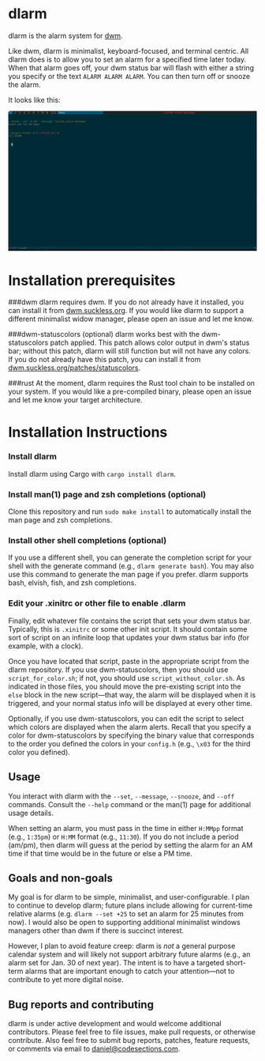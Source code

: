 # dlarm

dlarm is the alarm system for [dwm](https://dwm.suckless.org/).  

Like dwm, dlarm is minimalist, keyboard-focused, and terminal centric.  All dlarm does is to allow you to set an alarm for a specified time later today.  When that alarm goes off, your dwm status bar will flash with either a string you specify or the text `ALARM ALARM ALARM`.  You can then turn off or snooze the alarm.

It looks like this:

![Gif depicting dlarm alarm sounding](./dlarm.gif)

# Installation prerequisites

###dwm
dlarm requires dwm.  If you do not already have it installed, you can install it from [dwm.suckless.org](https://dwm.suckless.org/).  If you would like dlarm to support a different minimalist widow manager, please open an issue and let me know.

###dwm-statuscolors (optional)
dlarm works best with the dwm-statuscolors patch applied.  This patch allows color output in dwm's status bar; without this patch, dlarm will still function but will not have any colors.  If you do not already have this patch, you can install it from [dwm.suckless.org/patches/statuscolors](https://dwm.suckless.org/patches/statuscolors/).

###rust
At the moment, dlarm requires the Rust tool chain to be installed on your system.  If you would like a pre-compiled binary, please open an issue and let me know your target architecture.

# Installation Instructions

### Install dlarm
Install dlarm using Cargo with `cargo install dlarm`.

### Install man(1) page and zsh completions (optional)
Clone this repository and run `sudo make install` to automatically install the man page and zsh completions.

### Install other shell completions (optional)
If you use a different shell, you can generate the completion script for your shell with the generate command (e.g., `dlarm generate bash`).  You may also use this command to generate the man page if you prefer.  dlarm supports bash, elvish, fish, and zsh completions.

### Edit your .xinitrc or other file to enable .dlarm
Finally, edit whatever file contains the script that sets your dwm status bar.  Typically, this is `.xinitrc` or some other init script.  It should contain some sort of script on an infinite loop that updates your dwm status bar info (for example, with a clock).  

Once you have located that script, paste in the appropriate script from the dlarm repository.  If you use dwm-statuscolors, then you should use `script_for_color.sh`; if not, you should use `script_without_color.sh`.  As indicated in those files, you should move the pre-existing script into the `else` block in the new script—that way, the alarm will be displayed when it is triggered, and your normal status info will be displayed at every other time.

Optionally, if you use dwm-statuscolors, you can edit the script to select which colors are displayed when the alarm alerts.  Recall that you specify a color for dwm-statuscolors by specifying the binary value that corresponds to the order you defined the colors in your `config.h` (e.g., `\x03` for the third color you defined).


## Usage

You interact with dlarm with the `--set`, `--message`, `--snooze`, and `--off` commands.  Consult the `--help` command or the man(1) page for additional usage details.

When setting an alarm, you must pass in the time in either `H:MMpp` format (e.g., `1:35pm`) or `H:MM` format (e.g., `11:30`).  If you do not include a period (am/pm), then dlarm will guess at the period by setting the alarm for an AM time if that time would be in the future or else a PM time.


## Goals and non-goals

My goal is for dlarm to be simple, minimalist, and user-configurable.  I plan to continue to develop dlarm; future plans include allowing for current-time relative alarms (e.g. `dlarm --set +25` to set an alarm for 25 minutes from now).  I would also be open to supporting additional minimalist windows managers other than dwm if there is succinct interest.

However, I plan to avoid feature creep: dlarm is _not_ a general purpose calendar system and will likely not support arbitrary future alarms (e.g., an alarm set for Jan. 30 of next year).  The intent is to have a targeted short-term alarms that are important enough to catch your attention—not to contribute to yet more digital noise.


## Bug reports and contributing 

dlarm is under active development and would welcome additional contributors.   Please feel free to file issues, make pull requests, or otherwise contribute.  Also feel free to submit bug reports, patches, feature requests, or comments via email to daniel@codesections.com.
